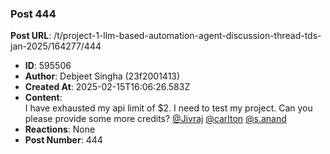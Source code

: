 ### Post 444
**Post URL**: /t/project-1-llm-based-automation-agent-discussion-thread-tds-jan-2025/164277/444
- **ID**: 595506
- **Author**: Debjeet Singha (23f2001413)
- **Created At**: 2025-02-15T16:06:26.583Z
- **Content**:  
  I have exhausted my api limit of $2. I need to test my project. Can you please provide some more credits? <a class="mention" href="/u/jivraj">@Jivraj</a>  <a class="mention" href="/u/carlton">@carlton</a> <a class="mention" href="/u/s.anand">@s.anand</a>
- **Reactions**: None
- **Post Number**: 444

